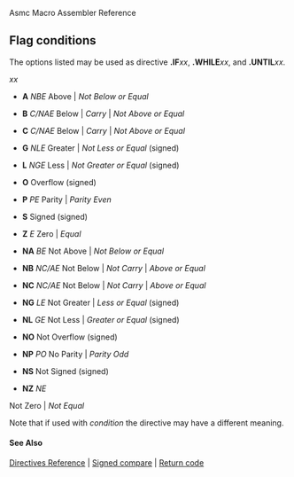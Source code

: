 Asmc Macro Assembler Reference

## Flag conditions

The options listed may be used as directive **.IF**_xx_, **.WHILE**_xx_, and **.UNTIL**_xx_.

_xx_

- **A**
_NBE_
Above | _Not Below or Equal_

- **B**
_C/NAE_
Below | _Carry_ | _Not Above or Equal_

- **C**
_C/NAE_
Below | _Carry_ | _Not Above or Equal_

- **G**
_NLE_
Greater | _Not Less or Equal_ (signed)

- **L**
_NGE_
Less | _Not Greater or Equal_ (signed)

- **O**
Overflow (signed)

- **P**
_PE_
Parity | _Parity Even_

- **S**
Signed (signed)

- **Z**
_E_
Zero | _Equal_

- **NA**
_BE_
Not Above | _Not Below or Equal_

- **NB**
_NC/AE_
Not Below | _Not Carry_ | _Above or Equal_

- **NC**
_NC/AE_
Not Below | _Not Carry_ | _Above or Equal_

- **NG**
_LE_
Not Greater | _Less or Equal_ (signed)

- **NL**
_GE_
Not Less | _Greater or Equal_ (signed)

- **NO**
Not Overflow (signed)

- **NP**
_PO_
No Parity | _Parity Odd_

- **NS**
Not Signed (signed)

- **NZ**
_NE_

Not Zero | _Not Equal_

Note that if used with _condition_ the directive may have a different meaning.

#### See Also

[Directives Reference](readme.md) | [Signed compare](signed.md) | [Return code](return.md)
